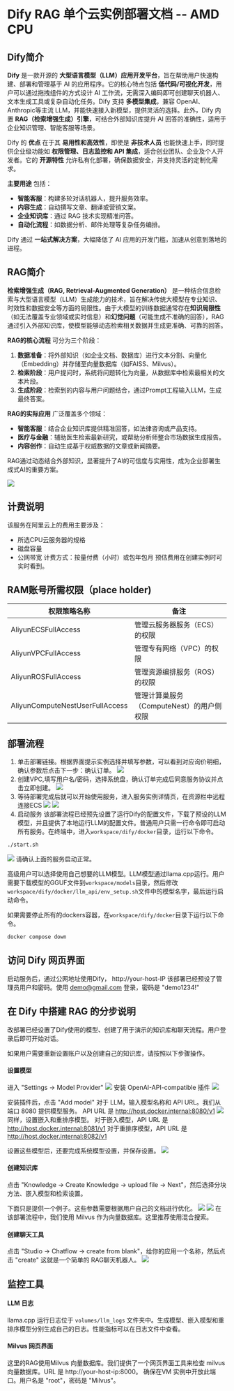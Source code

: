 # Dify RAG 单个云实例部署文档 -- AMD CPU

## Dify简介
**Dify** 是一款开源的 **大型语言模型（LLM）应用开发平台**，旨在帮助用户快速构建、部署和管理基于 AI 的应用程序。它的核心特点包括 **低代码/可视化开发**，用户可以通过拖拽组件的方式设计 AI 工作流，无需深入编码即可创建聊天机器人、文本生成工具或复杂自动化任务。Dify 支持 **多模型集成**，兼容 OpenAI、Anthropic等主流 LLM，并能快速接入新模型，提供灵活的选择。此外，Dify 内置 **RAG（检索增强生成）引擎**，可结合外部知识库提升 AI 回答的准确性，适用于企业知识管理、智能客服等场景。  

Dify 的 **优点** 在于其 **易用性和高效性**，即使是 **非技术人员** 也能快速上手，同时提供企业级功能如 **权限管理、日志监控和 API 集成**，适合创业团队、企业及个人开发者。它的 **开源特性** 允许私有化部署，确保数据安全，并支持灵活的定制化需求。  

**主要用途** 包括：  
- **智能客服**：构建多轮对话机器人，提升服务效率。  
- **内容生成**：自动撰写文章、翻译或营销文案。  
- **企业知识库**：通过 RAG 技术实现精准问答。  
- **自动化流程**：如数据分析、邮件处理等复杂任务编排。  

Dify 通过 **一站式解决方案**，大幅降低了 AI 应用的开发门槛，加速从创意到落地的进程。

## RAG简介
**检索增强生成（RAG, Retrieval-Augmented Generation）** 是一种结合信息检索与大型语言模型（LLM）生成能力的技术，旨在解决传统大模型在专业知识、时效性和数据安全等方面的局限性。由于大模型的训练数据通常存在**知识局限性**（如无法覆盖专业领域或实时信息）和**幻觉问题**（可能生成不准确的回答），RAG通过引入外部知识库，使模型能够动态检索相关数据并生成更准确、可靠的回答。  

**RAG的核心流程** 可分为三个阶段：  
1. **数据准备**：将外部知识（如企业文档、数据库）进行文本分割、向量化（Embedding）并存储至向量数据库（如FAISS、Milvus）。  
2. **检索阶段**：用户提问时，系统将问题转化为向量，从数据库中检索最相关的文本片段。  
3. **生成阶段**：检索到的内容与用户问题结合，通过Prompt工程输入LLM，生成最终答案。  

**RAG的实际应用** 广泛覆盖多个领域：  
- **智能客服**：结合企业知识库提供精准回答，如法律咨询或产品支持。  
- **医疗与金融**：辅助医生检索最新研究，或帮助分析师整合市场数据生成报告。  
- **内容创作**：自动生成基于权威数据的文章或新闻摘要。  

RAG通过动态结合外部知识，显著提升了AI的可信度与实用性，成为企业部署生成式AI的重要方案。

![](attachment/rag-flow.gif)
## 计费说明

该服务在阿里云上的费用主要涉及：

- 所选CPU云服务器的规格
- 磁盘容量
- 公网带宽 计费方式：按量付费（小时）或包年包月 预估费用在创建实例时可实时看到。

## RAM账号所需权限（place holder)

|权限策略名称|备注|
|---|---|
|AliyunECSFullAccess|管理云服务器服务（ECS）的权限|
|AliyunVPCFullAccess|管理专有网络（VPC）的权限|
|AliyunROSFullAccess|管理资源编排服务（ROS）的权限|
|AliyunComputeNestUserFullAccess|管理计算巢服务（ComputeNest）的用户侧权限|

## 部署流程
1. 单击部署链接。根据界面提示实例选择并填写参数，可以看到对应询价明细，确认参数后点击下一步：确认订单。
![](attachment/config-01.jpg)
2. 创建VPC,填写用户名/密码，选择系统盘，确认订单完成后同意服务协议并点击立即创建。
![](attachment/config-02.jpg)
3. 等待部署完成后就可以开始使用服务，进入服务实例详情页，在资源栏中远程连接ECS
![](attachment/config-03.jpg)
![](attachment/config-04.jpg)
4. 启动服务
该部署流程已经预先设置了运行Dify的配置文件，下载了预设的LLM模型，并且提供了本地运行LLM的配置文件。普通用户只需一行命令即可启动所有服务。在终端中，进入`workspace/dify/docker`目录，运行以下命令。
```bash
./start.sh
```

![](attachment/console-01.png)
请确认上面的服务启动正常。

高级用户可以选择使用自己想要的LLM模型。LLM模型通过llama.cpp运行。用户需要下载模型的GGUF文件到`workspace/models`目录，然后修改`workspace/dify/docker/llm_api/env_setup.sh`文件中的模型名字，最后运行启动命令。

如果需要停止所有的dockers容器，在`workspace/dify/docker`目录下运行以下命令。
```bash
docker compose down
```

## 访问 Dify 网页界面
启动服务后，通过公网地址使用Dify， http://your-host-IP
该部署已经预设了管理员用户和密码。使用 demo@gmail.com 登录，密码是 "demo1234!"

## 在 Dify 中搭建 RAG 的分步说明

改部署已经设置了Dify使用的模型、创建了用于演示的知识库和聊天流程。用户登录后即可开始对话。

如果用户需要重新设置账户以及创建自己的知识库，请按照以下步骤操作。
#### 设置模型
进入 "Settings -> Model Provider"
![](attachment/80b3fc451fac55353eb3e476e682c051.png)
安装 OpenAI-API-compatible 插件
![](attachment/2c88f2b006c8f7bf63add67f80dfa4f1.png)

安装插件后，点击 "Add model"
对于 LLM，输入模型名称和 API URL。我们从端口 8080 提供模型服务。
API URL 是 http://host.docker.internal:8080/v1
![](attachment/941053df721ebb7f0b80e521e449810d.png)
同样，设置嵌入和重排序模型。
对于嵌入模型，API URL 是 http://host.docker.internal:8081/v1
对于重排序模型，API URL 是 http://host.docker.internal:8082/v1

设置这些模型后，还要完成系统模型设置，并保存设置。
![](attachment/f7642bf7f7d51410a5c6d45f972e3ad2.png)

#### 创建知识库
点击 "Knowledge -> Create Knowledge -> upload file -> Next"，然后选择分块方法、嵌入模型和检索设置。

下面只是提供一个例子。这些参数需要根据用户自己的文档进行优化。
![](attachment/b2db12a0ccd658956066c0f7b3af943d.png)
![](attachment/40390f708f39c08394186b018ef3ca57.png)
在该部署流程中，我们使用 Milvus 作为向量数据库。这里推荐使用混合搜索。

#### 创建聊天工具
点击 "Studio -> Chatflow -> create from blank"，给你的应用一个名称，然后点击 "create"
这就是一个简单的 RAG聊天机器人。
![](attachment/2db1f3ad847d3abd263cd8b7629f7e0e.png)

## 监控工具
#### LLM 日志
llama.cpp 运行日志位于 `volumes/llm_logs` 文件夹中。生成模型、嵌入模型和重排序模型分别生成自己的日志。性能指标可以在日志文件中查看。

#### Milvus 网页界面
这里的RAG使用Milvus 向量数据库。我们提供了一个网页界面工具来检查 milvus 向量数据库。URL 是 http://your-host-ip:8000。 确保在VM 实例中开放此端口。用户名是 "root"，密码是 "Milvus"。
